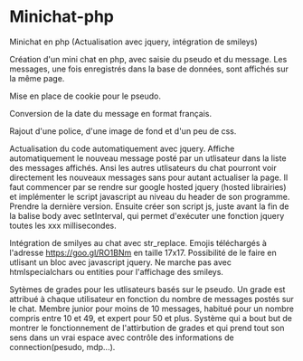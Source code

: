 # Minichat-php

Minichat en php (Actualisation avec jquery, intégration de smileys)

Création d'un mini chat en php, avec saisie du pseudo et du message.
Les messages, une fois enregistrés dans la base de données, sont affichés sur la même page.

Mise en place de cookie pour le pseudo.

Conversion de la date du message en format français.

Rajout d'une police, d'une image de fond et d'un peu de css.

Actualisation du code automatiquement avec jquery.
Affiche automatiquement le nouveau message posté par un utlisateur dans la liste des messages affichés.
Ansi les autres utlisateurs du chat pourront voir directement les nouveaux messages sans pour autant actualiser la page.
Il faut commencer par se rendre sur google hosted jquery (hosted librairies) et implémenter le script javascript au niveau du header de son programme. 
Prendre la dernière version.
Ensuite créer son script js, juste avant la fin de la balise body avec setInterval, qui permet d'exécuter une fonction jquery toutes les xxx millisecondes.

Intégration de smilyes au chat avec str_replace. Emojis téléchargés à l'adresse https://goo.gl/RO1BNm en taille 17x17.
Possibilité de le faire en utlisant un bloc avec javascript jquery.
Ne marche pas avec htmlspecialchars ou entities pour l'affichage des smileys.

Sytèmes de grades pour les utlisateurs basés sur le pseudo. Un grade est attribué à chaque utilisateur en fonction du nombre de messages postés sur le chat.
Membre junior pour moins de 10 messages, habitué pour un nombre compris entre 10 et 49, et expert pour 50 et plus.
Système qui a bout but de montrer le fonctionnement de l'attirbution de grades et qui prend tout son sens dans un vrai espace avec contrôle des informations de connection(pesudo, mdp...).

